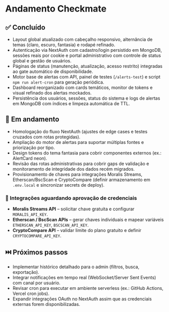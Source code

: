 # Andamento Checkmate

## ✅ Concluído
- Layout global atualizado com cabeçalho responsivo, alternância de temas (claro, escuro, fantasia) e rodapé refinado.
- Autenticação via NextAuth com cadastro/login persistido em MongoDB, sessões reais por cookie e portal administrativo com controle de status global e gestão de usuários.
- Páginas de status (manutenção, atualização, acesso restrito) integradas ao gate automático de disponibilidade.
- Motor base de alertas com API, painel de testes (`/alerts-test`) e script `npm run alert-cron` para geração periódica.
- Dashboard reorganizado com cards temáticos, monitor de tokens e visual refinado dos alertas mockados.
- Persistência dos usuários, sessões, status do sistema e logs de alertas em MongoDB com índices e limpeza automática de TTL.

## 🔄 Em andamento
- Homologação do fluxo NextAuth (ajustes de edge cases e testes cruzados com rotas protegidas).
- Ampliação do motor de alertas para suportar múltiplas fontes e priorização por tipo.
- Design tokens do tema fantasia para cobrir componentes externos (ex.: AlertCard neon).
- Revisão das rotas administrativas para cobrir gaps de validação e monitoramento de integridade dos dados recém migrados.
- Provisionamento de chaves para integrações Moralis Streams, Etherscan/BscScan e CryptoCompare (definir armazenamento em `.env.local` e sincronizar secrets de deploy).

### 🔑 Integrações aguardando aprovação de credenciais
- **Moralis Streams API** – solicitar chave gratuita e configurar `MORALIS_API_KEY`.
- **Etherscan / BscScan APIs** – gerar chaves individuais e mapear variáveis `ETHERSCAN_API_KEY`, `BSCSCAN_API_KEY`.
- **CryptoCompare API** – validar limite do plano gratuito e definir `CRYPTOCOMPARE_API_KEY`.

## ⏭️ Próximos passos
- Implementar histórico detalhado para o admin (filtros, busca, exportação).
- Integrar notificações em tempo real (WebSocket/Server Sent Events) com canal por usuário.
- Revisar cron para executar em ambiente serverless (ex.: GitHub Actions, Vercel cron jobs).
- Expandir integrações OAuth no NextAuth assim que as credenciais externas forem disponibilizadas.
